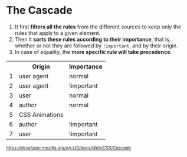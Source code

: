 # The Cascade

1. It first **filters all the rules** from the different sources to keep only the rules that apply to a given element. 
2. Then it **sorts these rules according to their importance**, that is, whether or not they are followed by `!important`, and by their origin. 
3. In case of equality, the **more specific rule will take precedence**.

<table>
	<tr><th></th><th>Origin</th><th>Importance</th></tr>
	<tr><td>1</td><td>user agent</td><td>normal</td></tr>
	<tr><td>2</td><td>user agent</td><td>!important</td></tr>
	<tr><td>3</td><td>user</td><td>normal</td></tr>
	<tr><td>4</td><td>author</td><td>normal</td></tr>
	<tr><td>5</td><td>CSS Animations</td><td></td></tr>
	<tr><td>6</td><td>author</td><td>!important</td></tr>
	<tr><td>7</td><td>user</td><td>!important</td></tr>
</table>

<cite><small>https://developer.mozilla.org/en-US/docs/Web/CSS/Cascade</small></cite>